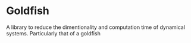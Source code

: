 # Goldfish
A library to reduce the dimentionality and computation time of dynamical systems. Particularly that of a goldfish
